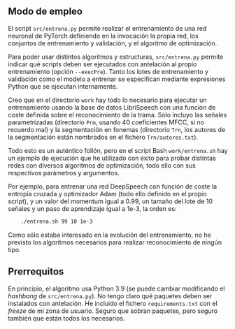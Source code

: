 Modo de empleo
--------------

El script `src/entrena.py` permite realizar el entrenamiento de una red neuronal de PyTorch definiendo en la
invocación la propia red, los conjuntos de entrenamiento y validación, y el algoritmo de optimización.

Para poder usar distintos algoritmos y estructuras, `src/entrena.py` permite indicar qué scripts deben ser 
ejecutados con antelación al propio entrenamiento (opción `--execPre`). Tanto los lotes de entrenamiento y
validación como el modelo a entrenar se especifican mediante expresiones Python que se ejecutan internamente.

Creo que en el directorio `work` hay todo lo necesario para ejecutar un entrenamiento usando la base de datos
LibriSpeech con una función de coste definida sobre el reconocimiento de la trama. Sólo incluyo las señales
parametrizadas (directorio `Prm`, usando 40 coeficientes MFCC, si no recuerdo mal) y la segmentación en fonemas
(directorio `Trn`, los autores de la segmentación están nombrados en el fichero `Trn/autores.txt`).

Todo esto es un auténtico follón, pero en el script Bash `work/entrena.sh` hay un ejemplo de ejecución que he
utilizado con éxito para probar distintas redes con diversos algoritmos de optimización, todo ello con sus
respectivos parámetros y argumentos.

Por ejemplo, para entrenar una red DeepSpeech con función de coste la entropía cruzada y optimizador Adam (todo
ello definido en el propio script), y un valor del momentum igual a 0.99, un tamaño del lote de 10 señales y
un paso de aprendizaje igual a 1e-3, la orden es:

```.bash
	./entrena.sh 99 10 1e-3
```

Como sólo estaba interesado en la evolución del entrenamiento, no he previsto los algoritmos necesarios para
realizar reconocimiento de ningún tipo.

Prerrequitos
------------

En principio, el algoritmo usa Python 3.9 (se puede cambiar modificando el *hashbang* de `src/entrena.py`). No tengo
claro qué paquetes deben ser instalados con antelación. He incluido el fichero `requirements.txt` con el *freeze*
de mi zona de usuario. Seguro que sobran paquetes, pero seguro también que están todos los necesarios.
